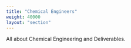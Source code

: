 ```yaml
---
title: "Chemical Engineers"
weight: 40000
layout: "section"
---
```


All about Chemical Engineering and Deliverables.

